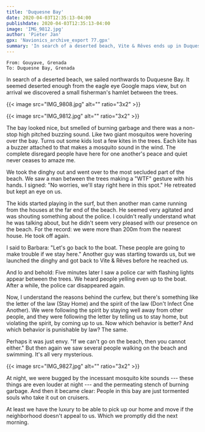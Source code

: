 ```yaml
---
title: 'Duquesne Bay'
date: 2020-04-03T12:35:13-04:00
publishdate: 2020-04-03T12:35:13-04:00
image: 'IMG_9812.jpg'
author: 'Pieter Jan'
gpx: 'Navionics_archive_export 77.gpx'
summary: 'In search of a deserted beach, Vite & Rêves ends up in Duquesne Bay. It was not deserted after all.'
---
```


`From: Gouyave, Grenada`<br/>
`To: Duquesne Bay, Grenada`

In search of a deserted beach, we sailed northwards to Duquesne Bay. It seemed deserted enough from the eagle eye Google maps view, but on arrival we discovered a small fisherman's hamlet between the trees.

{{< image src="IMG_9808.jpg" alt="" ratio="3x2" >}}

{{< image src="IMG_9812.jpg" alt="" ratio="3x2" >}}

The bay looked nice, but smelled of burning garbage and there was a non-stop high pitched buzzing sound. Like two giant mosquitos were hovering over the bay. Turns out some kids lost a few kites in the trees. Each kite has a buzzer attached to that makes a mosquito sound in the wind. The complete disregard people have here for one another's peace and quiet never ceases to amaze me.

We took the dinghy out and went over to the most secluded part of the beach. We saw a man between the trees making a "WTF" gesture with his hands. I signed: "No worries, we'll stay right here in this spot." He retreated but kept an eye on us.

The kids started playing in the surf, but then another man came running from the houses at the far end of the beach. He seemed very agitated and was shouting something about the police. I couldn't really understand what he was talking about, but he didn't seem very pleased with our presence on the beach. For the record: we were more than 200m from the nearest house. He took off again.

I said to Barbara: "Let's go back to the boat. These people are going to make trouble if we stay here." Another guy was starting towards us, but we launched the dinghy and got back to Vite & Rêves before he reached us.

And lo and behold: Five minutes later I saw a police car with flashing lights appear between the trees. We heard people yelling even up to the boat. After a while, the police car disappeared again.

Now, I understand the reasons behind the curfew, but there's something like the letter of the law (Stay Home) and the spirit of the law (Don't Infect One Another). We were following the spirit by staying well away from other people, and they were following the letter by telling us to stay home, but violating the spirit, by coming up to us. Now which behavior is better? And which behavior is punishable by law? The same.

Perhaps it was just envy. "If we can't go on the beach, then you cannot either." But then again we saw several people walking on the beach and swimming. It's all very mysterious.

{{< image src="IMG_9827.jpg" alt="" ratio="3x2" >}}

At night, we were bugged by the incessant mosquito kite sounds --- these things are even louder at night --- and the permeating stench of burning garbage. And then it became clear: People in this bay are just tormented souls who take it out on cruisers.

At least we have the luxury to be able to pick up our home and move if the neighborhood doesn't appeal to us. Which we promptly did the next morning.
